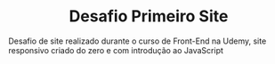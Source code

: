 <h1 align="center"> Desafio Primeiro Site </h1>

Desafio de site realizado durante o curso de Front-End na Udemy, site responsivo criado do zero e com introdução ao JavaScript
